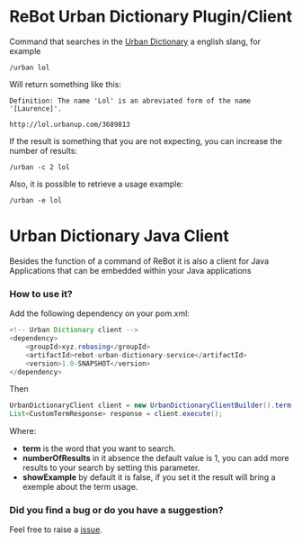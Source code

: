 # ReBot Urban Dictionary Plugin/Client

Command that searches in the [Urban Dictionary](https://www.urbandictionary.com/) a english slang, for example


```
/urban lol
```

Will return something like this:

```
Definition: The name 'Lol' is an abreviated form of the name '[Laurence]'.

http://lol.urbanup.com/3689813
```

If the result is something that you are not expecting, you can increase the number of results:

```
/urban -c 2 lol
``` 

Also, it is possible to retrieve a usage example:
```
/urban -e lol
```

# Urban Dictionary Java Client
Besides the function of a command of ReBot it is also a client for Java Applications that can be embedded within your Java applications


### How to use it?
Add the following dependency on your pom.xml:

```java
<!-- Urban Dictionary client -->
<dependency>
    <groupId>xyz.rebasing</groupId>
    <artifactId>rebot-urban-dictionary-service</artifactId>
    <version>1.0-SNAPSHOT</version>
</dependency>
```

Then

```java
UrbanDictionaryClient client = new UrbanDictionaryClientBuilder().term("lol").numberOfResults(1).showExample().build();
List<CustomTermResponse> response = client.execute();
```

Where:
- **term** is the word that you want to search.
- **numberOfResults** in it absence the default value is 1, you can add more results to your search by setting this parameter.
- **showExample** by default it is false, if you set it the result will bring a exemple about the term usage.

### Did you find a bug or do you have a suggestion?
Feel free to raise a [issue](https://github.com/rebasing-xyz/rebot/issues/new).